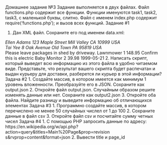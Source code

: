 Домашнее задание №3
Задание выполняется в двух файлах. Файл functions.php содержит все функции.
Функции именуются task1, task2, task3, с маленькой буквы, слитно. Файл с именем
index.php содержит require(‘functions.php’); и вызов всех функций.
Задание #1
1. Дан XML файл. Сохраните его под именем data.xml:
<?xml version="1.0"?>
<PurchaseOrder PurchaseOrderNumber="99503" OrderDate="1999-10-20">
<Address Type="Shipping">
<Name>Ellen Adams</Name>
<Street>123 Maple Street</Street>
<City>Mill Valley</City>
<State>CA</State>
<Zip>10999</Zip>
<Country>USA</Country>
</Address>
<Address Type="Billing">
<Name>Tai Yee</Name>
<Street>8 Oak Avenue</Street>
<City>Old Town</City>
<State>PA</State>
<Zip>95819</Zip>
<Country>USA</Country>
</Address>
<DeliveryNotes>Please leave packages in shed by
driveway.</DeliveryNotes>
<Items>
<Item PartNumber="872-AA">
<ProductName>Lawnmower</ProductName>
<Quantity>1</Quantity>
<USPrice>148.95</USPrice>
<Comment>Confirm this is electric</Comment>
</Item>
<Item PartNumber="926-AA">
<ProductName>Baby Monitor</ProductName>
<Quantity>2</Quantity>
<USPrice>39.98</USPrice>
<ShipDate>1999-05-21</ShipDate>
</Item>
</Items>
</PurchaseOrder>
2. Написать скрипт, который выведет всю информацию из этого файла в удобно
читаемом виде. Представьте, что результат вашего скрипта будет распечатан и
выдан курьеру для доставки, разберется ли курьер в этой информации?
Задача #2
1. Создайте массив, в котором имеется как минимум 1 уровень вложенности.
Преобразуйте его в JSON. Сохраните как output.json
2. Откройте файл output.json. Случайным образом решите изменять данные или
нет. Сохраните как output2.json
3. Откройте оба файла. Найдите разницу и выведите информацию об
отличающихся элементах
Задача #3
1. Программно создайте массив, в котором перечислено не менее 50 случайных
числел от 1 до 100
2. Сохраните данные в файл csv
3. Откройте файл csv и посчитайте сумму четных чисел
Задача #4
1. С помощью PHP запросить данные по адресу:
https://en.wikipedia.org/w/api.php?action=query&titles=Main%20Page&prop=revision
s&rvprop=content&format=json
2. Вывести title и page_id
